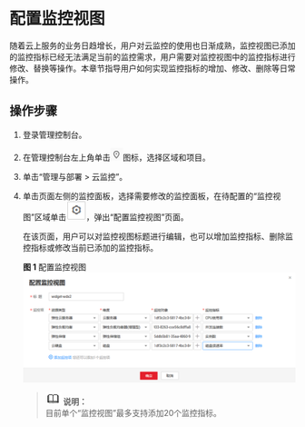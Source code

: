# 配置监控视图<a name="ZH-CN_TOPIC_0084572243"></a>

随着云上服务的业务日趋增长，用户对云监控的使用也日渐成熟，监控视图已添加的监控指标已经无法满足当前的监控需求，用户需要对监控视图中的监控指标进行修改、替换等操作。本章节指导用户如何实现监控指标的增加、修改、删除等日常操作。

## 操作步骤<a name="section25055851141356"></a>

1.  登录管理控制台。
2.  在管理控制台左上角单击![](figures/icon-region.png)图标，选择区域和项目。
3.  单击“管理与部署 \> 云监控”。
4.  单击页面左侧的监控面板，选择需要修改的监控面板，在待配置的“监控视图”区域单击![](figures/设置.png)，弹出“配置监控视图”页面。

    在该页面，用户可以对监控视图标题进行编辑，也可以增加监控指标、删除监控指标或修改当前已添加的监控指标。

    **图 1**  配置监控视图<a name="fig178961925124617"></a>  
    ![](figures/配置监控视图.png "配置监控视图")

    >![](public_sys-resources/icon-note.gif) **说明：**   
    >目前单个“监控视图”最多支持添加20个监控指标。  


